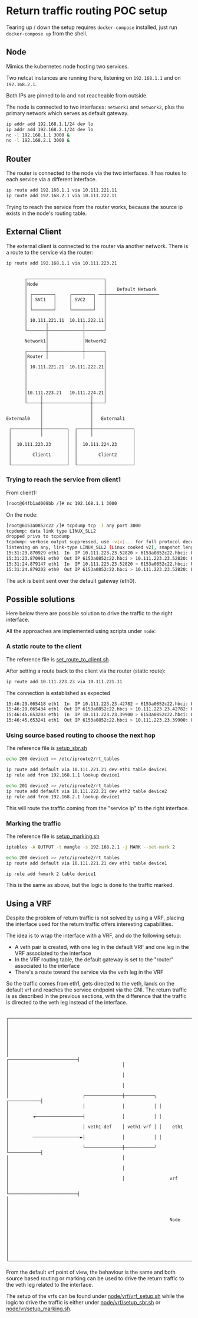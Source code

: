 
# Return traffic routing POC setup

Tearing up / down the setup requires `docker-compose` installed, just run `docker-compose up` from the shell.

## Node

Mimics the kubernetes node hosting two services.

Two netcat instances are running there, listening on `192.168.1.1` and on `192.168.2.1`.

Both IPs are pinned to lo and not reacheable from outside.

The node is connected to two interfaces: `network1` and `network2`, plus the primary network which serves as default gateway.

```bash
ip addr add 192.168.1.1/24 dev lo
ip addr add 192.168.2.1/24 dev lo
nc -l 192.168.1.1 3000 &
nc -l 192.168.2.1 3000 &
```

## Router

The router is connected to the node via the two interfaces. It has routes to each service via a different interface.

```bash
ip route add 192.168.1.1 via 10.111.221.11
ip route add 192.168.2.1 via 10.111.222.11
```

Trying to reach the service from the router works, because the source ip exists in the node's routing table.

## External Client

The external client is connected to the router via another network. There is a route to the service via the router:

```bash
ip route add 192.168.1.1 via 10.111.223.21
```

```none

       ┌─────────────────────────────┐
       │Node                         │
       │                             │    Default Network
       │ ┌────────┐     ┌────────┐ ──┼────────────────────
       │ │ SVC1   │     │ SVC2   │   │
       │ │        │     │        │   │
       │ └────────┘     └────────┘   │
       │                             │
       │ 10.111.221.11  10.111.222.11│
       │       │             │       │
       └───────┼─────────────┼───────┘
               │             │
       Network1│             │Network2
               │             │
       ┌───────┼─────────────┼───────┐
       │Router │             │       │
       │                             │
       │ 10.111.221.21  10.111.222.21│
       │                             │
       │                             │
       │                             │
       │                             │
       │10.111.223.21   10.111.224.21│
       │     │                  │    │
       └─────┼──────────────────┼────┘
             │                  │
             │                  │
External0    │                  │   External1
             │                  │
 ┌───────────┼─────────┐  ┌─────┼───────────────┐
 │           │         │  │     │               │
 │                     │  │                     │
 │  10.111.223.23      │  │  10.111.224.23      │
 │                     │  │                     │
 │        Client1      │  │        Client2      │
 │                     │  │                     │
 └─────────────────────┘  └─────────────────────┘
```

### Trying to reach the service from client1

From client1:

```bash
[root@64fb1ad008bb /]# nc 192.168.1.1 3000
```

On the node:

```bash
[root@6153a0852c22 /]# tcpdump tcp -i any port 3000
tcpdump: data link type LINUX_SLL2
dropped privs to tcpdump
tcpdump: verbose output suppressed, use -v[v]... for full protocol decode
listening on any, link-type LINUX_SLL2 (Linux cooked v2), snapshot length 262144 bytes
15:31:23.870929 eth1  In  IP 10.111.223.23.52820 > 6153a0852c22.hbci: Flags [S], seq 3242029860, win 64240, options [mss 1460,sackOK,TS val 3023128915 ecr 0,nop,wscale 7], length 0
15:31:23.870961 eth0  Out IP 6153a0852c22.hbci > 10.111.223.23.52820: Flags [S.], seq 3695558510, ack 3242029861, win 65160, options [mss 1460,sackOK,TS val 2396430004 ecr 3023128915,nop,wscale 7], length 0
15:31:24.879147 eth1  In  IP 10.111.223.23.52820 > 6153a0852c22.hbci: Flags [S], seq 3242029860, win 64240, options [mss 1460,sackOK,TS val 3023129923 ecr 0,nop,wscale 7], length 0
15:31:24.879202 eth0  Out IP 6153a0852c22.hbci > 10.111.223.23.52820: Flags [S.], seq 3695558510, ack 3242029861, win 65160, options [mss 1460,sackOK,TS val 2396430964 ecr 3023129923,nop,wscale 7], length 0
```

The ack is beint sent over the default gateway (eth0).

## Possible solutions

Here below there are possible solution to drive the traffic to the right interface.

All the approaches are implemented using scripts under `node`:

### A static route to the client

The reference file is [set_route_to_client.sh](./node/set_route_to_client.sh)

After setting a route back to the client via the router (static route):

```bash
ip route add 10.111.223.23 via 10.111.221.11
```

The connection is established as expected

```bash
15:46:29.065418 eth1  In  IP 10.111.223.23.42782 > 6153a0852c22.hbci: Flags [S], seq 386908592, win 64240, options [mss 1460,sackOK,TS val 3024034109 ecr 0,nop,wscale 7], length 0
15:46:29.065434 eth1  Out IP 6153a0852c22.hbci > 10.111.223.23.42782: Flags [R.], seq 0, ack 386908593, win 0, length 0
15:46:45.653203 eth1  In  IP 10.111.223.23.39900 > 6153a0852c22.hbci: Flags [S], seq 3663634585, win 64240, options [mss 1460,sackOK,TS val 3024050697 ecr 0,nop,wscale 7], length 0
15:46:45.653241 eth1  Out IP 6153a0852c22.hbci > 10.111.223.23.39900: Flags [R.], seq 0, ack 3663634586, win 0, length 0
```

### Using source based routing to choose the next hop

The reference file is [setup_sbr.sh](./node/setup_sbr.sh)

```bash
echo 200 device1 >> /etc/iproute2/rt_tables

ip route add default via 10.111.221.21 dev eth1 table device1
ip rule add from 192.168.1.1 lookup device1

echo 201 device2 >> /etc/iproute2/rt_tables
ip route add default via 10.111.222.21 dev eth2 table device2
ip rule add from 192.168.2.1 lookup device1
```

This will route the traffic coming from the "service ip" to the right interface.

### Marking the traffic

The reference file is [setup_marking.sh](./node/setup_marking.sh)

```bash
iptables -A OUTPUT -t mangle -s 192.168.2.1 -j MARK --set-mark 2

echo 200 device1 >> /etc/iproute2/rt_tables
ip route add default via 10.111.221.21 dev eth1 table device1

ip rule add fwmark 2 table device1
```

This is the same as above, but the logic is done to the traffic marked.

## Using a VRF

Despite the problem of return traffic is not solved by using a VRF, placing the interface used
for the return traffic offers interesting capabilities.

The idea is to wrap the interface with a VRF, and do the following setup:

- A veth pair is created, with one leg in the default VRF and one leg in the VRF associated to the
interface
- In the VRF routing table, the default gateway is set to the "router" associated to the interface
- There's a route toward the service via the veth leg in the VRF

So the traffic comes from eth1, gets directed to the veth, lands on the default vrf and reaches the
service endpoint via the CNI. The return traffic is as described in the previous sections, with the
difference that the traffic is directed to the veth leg instead of the interface.

```none

┌──────────────────────────────────────────────────────────────────────┐
│                                                                      │
│                                                                      │
│                                                                      │
│                                           ┌──────────────────────────┤
│                                           │                          │
│                                           │                          │
│                                           │                          │
│                            ┌──────────────┼───────────┐ ┌────────────┤
│                            │              │           │ │            │
│         ◄──────────────────┤              │           │ │            │
│                            │ veth1-def    │ veth1-vrf │ │    eth1    │
│         ──────────────────►│              │           │ │            │
│                            └──────────────┼───────────┘ └────────────┤
│                                           │                          │
│                                           │                          │
│                                           │                 vrf      │
│                                           └──────────────────────────┤
│                                                                      │
│                                                                      │
│                                                             Node     │
│                                                                      │
│                                                                      │
│                                                                      │
└──────────────────────────────────────────────────────────────────────┘

```

From the default vrf point of view, the behaviour is the same and both source based routing or marking can be used to drive the return traffic to the veth leg related to the interface.

The setup of the vrfs can be found under [node/vrf/vrf_setup.sh](./node/vrf/vrf_setup.sh) while the logic to drive
the traffic is either under [node/vrf/setup_sbr.sh](./node/vrf/setup_sbr.sh) or [node/vr/setup_marking.sh](./node/vrf/setup_marking.sh).
